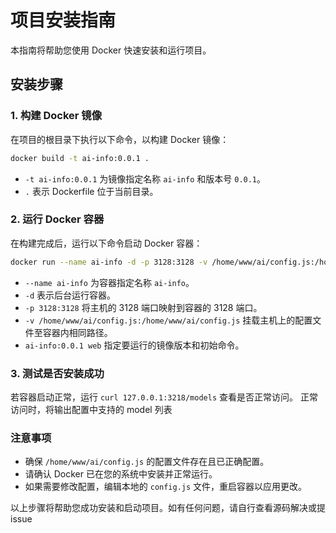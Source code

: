 # 项目安装指南

本指南将帮助您使用 Docker 快速安装和运行项目。

## 安装步骤

### 1. 构建 Docker 镜像

在项目的根目录下执行以下命令，以构建 Docker 镜像：

```bash
docker build -t ai-info:0.0.1 .
```

- `-t ai-info:0.0.1` 为镜像指定名称 `ai-info` 和版本号 `0.0.1`。
- `.` 表示 Dockerfile 位于当前目录。

### 2. 运行 Docker 容器

在构建完成后，运行以下命令启动 Docker 容器：

```bash
docker run --name ai-info -d -p 3128:3128 -v /home/www/ai/config.js:/home/www/ai/config.js ai-info:0.0.1 web
```

- `--name ai-info` 为容器指定名称 `ai-info`。
- `-d` 表示后台运行容器。
- `-p 3128:3128` 将主机的 3128 端口映射到容器的 3128 端口。
- `-v /home/www/ai/config.js:/home/www/ai/config.js` 挂载主机上的配置文件至容器内相同路径。
- `ai-info:0.0.1 web` 指定要运行的镜像版本和初始命令。

### 3. 测试是否安装成功

若容器启动正常，运行 `curl 127.0.0.1:3218/models` 查看是否正常访问。
正常访问时，将输出配置中支持的 model 列表

### 注意事项

- 确保 `/home/www/ai/config.js` 的配置文件存在且已正确配置。
- 请确认 Docker 已在您的系统中安装并正常运行。
- 如果需要修改配置，编辑本地的 `config.js` 文件，重启容器以应用更改。

以上步骤将帮助您成功安装和启动项目。如有任何问题，请自行查看源码解决或提 issue
